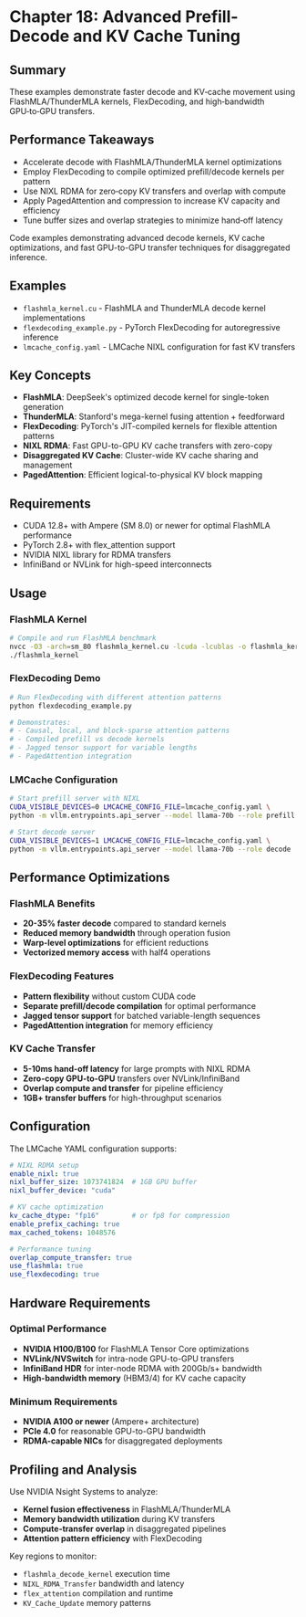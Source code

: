 # Chapter 18: Advanced Prefill-Decode and KV Cache Tuning

## Summary
These examples demonstrate faster decode and KV‑cache movement using FlashMLA/ThunderMLA kernels, FlexDecoding, and high‑bandwidth GPU‑to‑GPU transfers.

## Performance Takeaways
- Accelerate decode with FlashMLA/ThunderMLA kernel optimizations
- Employ FlexDecoding to compile optimized prefill/decode kernels per pattern
- Use NIXL RDMA for zero‑copy KV transfers and overlap with compute
- Apply PagedAttention and compression to increase KV capacity and efficiency
- Tune buffer sizes and overlap strategies to minimize hand‑off latency

Code examples demonstrating advanced decode kernels, KV cache optimizations, and fast GPU-to-GPU transfer techniques for disaggregated inference.

## Examples

- `flashmla_kernel.cu` - FlashMLA and ThunderMLA decode kernel implementations
- `flexdecoding_example.py` - PyTorch FlexDecoding for autoregressive inference
- `lmcache_config.yaml` - LMCache NIXL configuration for fast KV transfers

## Key Concepts

- **FlashMLA**: DeepSeek's optimized decode kernel for single-token generation
- **ThunderMLA**: Stanford's mega-kernel fusing attention + feedforward
- **FlexDecoding**: PyTorch's JIT-compiled kernels for flexible attention patterns
- **NIXL RDMA**: Fast GPU-to-GPU KV cache transfers with zero-copy
- **Disaggregated KV Cache**: Cluster-wide KV cache sharing and management
- **PagedAttention**: Efficient logical-to-physical KV block mapping

## Requirements

- CUDA 12.8+ with Ampere (SM 8.0) or newer for optimal FlashMLA performance
- PyTorch 2.8+ with flex_attention support
- NVIDIA NIXL library for RDMA transfers
- InfiniBand or NVLink for high-speed interconnects

## Usage

### FlashMLA Kernel
```bash
# Compile and run FlashMLA benchmark
nvcc -O3 -arch=sm_80 flashmla_kernel.cu -lcuda -lcublas -o flashmla_kernel
./flashmla_kernel
```

### FlexDecoding Demo
```bash
# Run FlexDecoding with different attention patterns
python flexdecoding_example.py

# Demonstrates:
# - Causal, local, and block-sparse attention patterns
# - Compiled prefill vs decode kernels
# - Jagged tensor support for variable lengths
# - PagedAttention integration
```

### LMCache Configuration
```bash
# Start prefill server with NIXL
CUDA_VISIBLE_DEVICES=0 LMCACHE_CONFIG_FILE=lmcache_config.yaml \
python -m vllm.entrypoints.api_server --model llama-70b --role prefill

# Start decode server
CUDA_VISIBLE_DEVICES=1 LMCACHE_CONFIG_FILE=lmcache_config.yaml \
python -m vllm.entrypoints.api_server --model llama-70b --role decode
```

## Performance Optimizations

### FlashMLA Benefits
- **20-35% faster decode** compared to standard kernels
- **Reduced memory bandwidth** through operation fusion
- **Warp-level optimizations** for efficient reductions
- **Vectorized memory access** with half4 operations

### FlexDecoding Features
- **Pattern flexibility** without custom CUDA code
- **Separate prefill/decode compilation** for optimal performance
- **Jagged tensor support** for batched variable-length sequences
- **PagedAttention integration** for memory efficiency

### KV Cache Transfer
- **5-10ms hand-off latency** for large prompts with NIXL RDMA
- **Zero-copy GPU-to-GPU** transfers over NVLink/InfiniBand
- **Overlap compute and transfer** for pipeline efficiency
- **1GB+ transfer buffers** for high-throughput scenarios

## Configuration

The LMCache YAML configuration supports:

```yaml
# NIXL RDMA setup
enable_nixl: true
nixl_buffer_size: 1073741824  # 1GB GPU buffer
nixl_buffer_device: "cuda"

# KV cache optimization
kv_cache_dtype: "fp16"        # or fp8 for compression
enable_prefix_caching: true
max_cached_tokens: 1048576

# Performance tuning
overlap_compute_transfer: true
use_flashmla: true
use_flexdecoding: true
```

## Hardware Requirements

### Optimal Performance
- **NVIDIA H100/B100** for FlashMLA Tensor Core optimizations
- **NVLink/NVSwitch** for intra-node GPU-to-GPU transfers
- **InfiniBand HDR** for inter-node RDMA with 200Gb/s+ bandwidth
- **High-bandwidth memory** (HBM3/4) for KV cache capacity

### Minimum Requirements
- **NVIDIA A100 or newer** (Ampere+ architecture)
- **PCIe 4.0** for reasonable GPU-to-GPU bandwidth
- **RDMA-capable NICs** for disaggregated deployments

## Profiling and Analysis

Use NVIDIA Nsight Systems to analyze:
- **Kernel fusion effectiveness** in FlashMLA/ThunderMLA
- **Memory bandwidth utilization** during KV transfers
- **Compute-transfer overlap** in disaggregated pipelines
- **Attention pattern efficiency** with FlexDecoding

Key regions to monitor:
- `flashmla_decode_kernel` execution time
- `NIXL_RDMA_Transfer` bandwidth and latency
- `flex_attention` compilation and runtime
- `KV_Cache_Update` memory patterns
